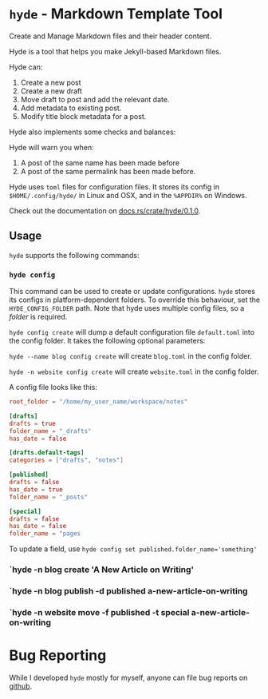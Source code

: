 # `hyde` - Markdown Template Tool

Create and Manage Markdown files and their header content.

Hyde is a tool that helps you make Jekyll-based Markdown files.

Hyde can:

1. Create a new post
2. Create a new draft
3. Move draft to post and add the relevant date.
4. Add metadata to existing post.
5. Modify title block metadata for a post.

Hyde also implements some checks and balances:

Hyde will warn you when:

 1. A post of the same name has been made before
 2. A post of the same permalink has been made before.

Hyde uses `toml` files for configuration files. It stores its config
in `$HOME/.config/hyde/` in Linux and OSX,
and in the `%APPDIR%` on Windows.

Check out the documentation on [docs.rs/crate/hyde/0.1.0](https://docs.rs/crate/hyde/0.1.0).

## Usage

`hyde` supports the following commands:

### `hyde config`

This command can be used to create or update configurations. `hyde` stores its configs
in platform-dependent folders. To override this behaviour, set the `HYDE_CONFIG_FOLDER` path.
Note that hyde uses multiple config files, so a *folder* is required.

`hyde config create` will dump a default configuration file `default.toml` into the config folder. It takes the following optional parameters:

`hyde --name blog config create` will create `blog.toml` in the config folder.

`hyde -n website config create` will create `website.toml` in the config folder.

A config file looks like this:

```toml
root_folder = "/home/my_user_name/workspace/notes"

[drafts]
drafts = true
folder_name = "_drafts"
has_date = false

[drafts.default-tags]
categories = ["drafts", "notes"]

[published]
drafts = false
has_date = true
folder_name = "_posts"

[special]
drafts = false
has_date = false
folder_name = "pages
```

To update a field, use `hyde config set published.folder_name='something'`

### `hyde -n blog create 'A New Article on Writing'

### `hyde -n blog publish -d published a-new-article-on-writing

### `hyde -n website move -f published -t special a-new-article-on-writing

# Bug Reporting

While I developed `hyde` mostly for myself, anyone can file bug reports on [github](https://github.com/stonecharioteer/hyde).
